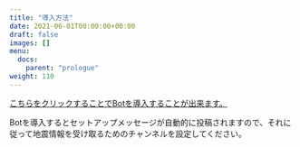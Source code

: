 ```yaml
---
title: "導入方法"
date: 2021-06-01T00:00:00+00:00
draft: false
images: []
menu:
  docs:
    parent: "prologue"
weight: 110
---
```


[こちらをクリックすることでBotを導入することが出来ます。](https://discord.com/api/oauth2/authorize?client_id=460323119651880960&permissions=26624&scope=bot)  
  
Botを導入するとセットアップメッセージが自動的に投稿されますので、それに従って地震情報を受け取るためのチャンネルを設定してください。
